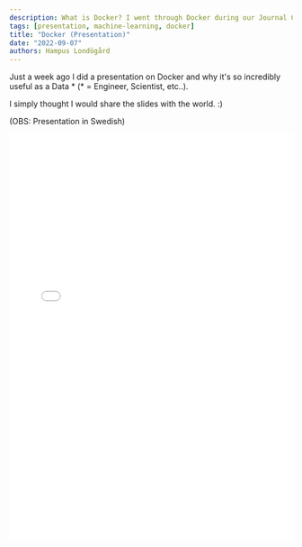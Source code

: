 ```yaml
---
description: What is Docker? I went through Docker during our Journal Circle at AFRY X. This is a simple explanation for people not knowledgable about Docker.
tags: [presentation, machine-learning, docker]
title: "Docker (Presentation)"
date: "2022-09-07"
authors: Hampus Londögård
---
```


Just a week ago I did a presentation on Docker and why it's so incredibly useful as a Data * (* = Engineer, Scientist, etc..). 
<!--truncate-->

I simply thought I would share the slides with the world. :)

(OBS: Presentation in Swedish)

<embed src="/docker_afry_x.pdf" width="100%" height="720px" type="application/pdf"/>
